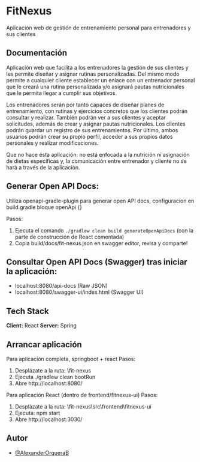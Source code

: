 
# FitNexus

Aplicación web de gestión de entrenamiento personal para entrenadores y sus clientes


## Documentación

Aplicación web que facilita a los entrenadores la gestión de sus clientes y les permite diseñar y asignar rutinas personalizadas. Del mismo modo permite a cualquier cliente establecer un enlace con un entrenador personal que le creará una rutina personalizada y/o asignará pautas nutricionales que le permita llegar a cumplir sus objetivos.

Los entrenadores serán por tanto capaces de diseñar planes de entrenamiento, con rutinas y ejercicios concretos que los clientes podrán consultar y realizar. También podrán ver a sus clientes y aceptar solicitudes, además de crear y asignar pautas nutricionales. Los clientes podrán guardar un registro de sus entrenamientos. Por último, ambos usuarios podrán crear su propio perfil, acceder a sus propios datos personales y realizar modificaciones.

Que no hace ésta aplicación: no está enfocada a la nutrición ni asignación de dietas específicas y, la comunicación entre entrenador y cliente no se hará a través de la aplicación.

## Generar Open API Docs:

Utiliza openapi-gradle-plugin para generar open API docs, configuracion en build.gradle
bloque openApi {}

Pasos:
1. Ejecuta el comando ```./gradlew clean build generateOpenApiDocs``` (con la parte de construcción de React comentada)
2. Copia build/docs/fit-nexus.json en swagger editor, revisa y comparte!

## Consultar Open API Docs (Swagger) tras iniciar la aplicación:

- localhost:8080/api-docs (Raw JSON)
- localhost:8080/swagger-ui/index.html (Swagger UI)

## Tech Stack

**Client:** React
**Server:** Spring

## Arrancar aplicación
Para aplicación completa, springboot + react
Pasos:
1. Desplázate a la ruta: \fit-nexus
2. Ejecuta ./gradlew clean bootRun
3. Abre http://localhost:8080/

Para aplicación React (dentro de frontend/fitnexus-ui)
Pasos:
1. Desplázate a la ruta: \fit-nexus\src\frontend\fitnexus-ui
2. Ejecuta: npm start 
3. Abre http://localhost:3030/

## Autor

- [@AlexanderOrqueraB](https://www.github.com/AlexanderOrqueraB)

